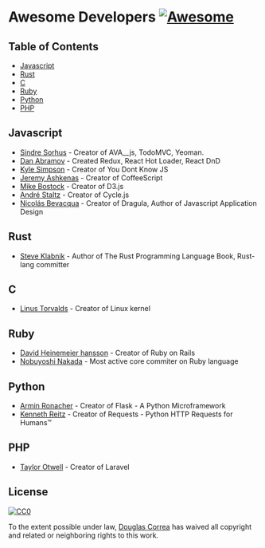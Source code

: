 # Awesome Developers [![Awesome](https://cdn.rawgit.com/sindresorhus/awesome/d7305f38d29fed78fa85652e3a63e154dd8e8829/media/badge.svg)](https://github.com/sindresorhus/awesome)

## Table of Contents

- [Javascript](#javascript)
- [Rust](#rust)
- [C](#c)
- [Ruby](#ruby)
- [Python](#python)
- [PHP](#PHP)

## Javascript

- [Sindre Sorhus](https://github.com/sindresorhus) - Creator of AVA__js, TodoMVC, Yeoman.
- [Dan Abramov](https://github.com/gaearon) - Created Redux, React Hot Loader, React DnD
- [Kyle Simpson](https://github.com/getify) - Creator of You Dont Know JS
- [Jeremy Ashkenas](https://github.com/jashkenas) - Creator of CoffeeScript
- [Mike Bostock](https://github.com/mbostock) - Creator of D3.js
- [André Staltz](https://github.com/staltz) - Creator of Cycle.js
- [Nicolás Bevacqua](https://github.com/bevacqua) - Creator of Dragula, Author of Javascript Application Design

## Rust

- [Steve Klabnik](https://github.com/steveklabnik) - Author of The Rust Programming Language Book, Rust-lang committer

## C

- [Linus Torvalds](https://github.com/torvalds) - Creator of Linux kernel

## Ruby

- [David Heinemeier hansson](https://github.com/dhh) - Creator of Ruby on Rails
- [Nobuyoshi Nakada](https://github.com/nobu) - Most active core commiter on Ruby language

## Python

- [Armin Ronacher](https://github.com/mitsuhiko) - Creator of Flask - A Python Microframework
- [Kenneth Reitz](https://github.com/kennethreitz) - Creator of Requests - Python HTTP Requests for Humans™

## PHP

- [Taylor Otwell](https://github.com/taylorotwell) - Creator of Laravel



## License

[![CC0](http://i.creativecommons.org/p/zero/1.0/88x31.png)](http://creativecommons.org/publicdomain/zero/1.0/)

To the extent possible under law, [Douglas Correa](http://douglascorrea.io) has waived all copyright and related or neighboring rights to this work.